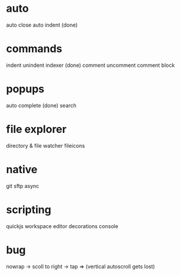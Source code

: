 # auto
auto close
auto indent (done)

# commands
indent
unindent
indexer (done)
comment
uncomment
comment block

# popups
auto complete (done)
search

# file explorer
directory & file watcher
fileicons

# native
git
sftp
async

# scripting
quickjs
workspace
editor
decorations
console

# bug

nowrap -> scoll to right -> tap => (vertical autoscroll gets lost)

